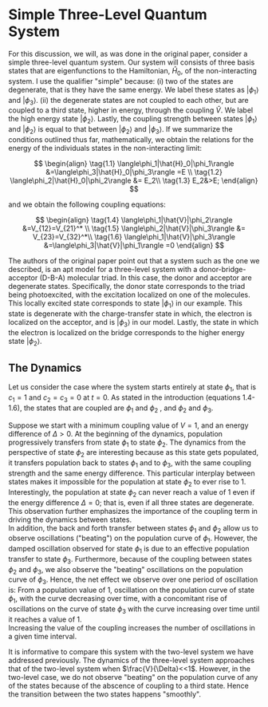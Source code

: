# Simple Three-Level Quantum System

For this discussion, we will, as was done in the original paper, consider a simple three-level quantum system. Our system will consists of three basis states
that are eigenfunctions to the Hamiltonian, $\hat{H}_0$, of the non-interacting system.
I use the qualifier "simple" because: (i) two of the states are degenerate, that is they have the same energy. We label these states as $|\phi_1\rangle$ and
$|\phi_3\rangle$. (ii) the degenerate states are not coupled to each other, 
but are coupled to a third state, higher in energy, through the coupling $\hat{V}$. We label the high energy state $|\phi_2\rangle$. 
Lastly, the coupling strength between states $|\phi_1\rangle$ and $|\phi_2\rangle$
is equal to that between $|\phi_2\rangle$ and $|\phi_3\rangle$. If we summarize the conditions outlined thus far, mathematically, 
we obtain the relations for the energy of the individuals states in the non-interacting limit:

$$
\begin{align}
\tag{1.1}
\langle\phi_1|\hat{H}_0|\phi_1\rangle &=\langle\phi_3|\hat{H}_0|\phi_3\rangle =E \\
\tag{1.2}
\langle\phi_2|\hat{H}_0|\phi_2\rangle &= E_2\\
\tag{1.3}
E_2&>E;
\end{align}
$$

and we obtain the following coupling equations: 

$$
\begin{align}
\tag{1.4}
\langle\phi_1|\hat{V}|\phi_2\rangle &=V_{12}=V_{21}^* \\
\tag{1.5}
\langle\phi_2|\hat{V}|\phi_3\rangle &= V_{23}=V_{32}^*\\
\tag{1.6}
\langle\phi_1|\hat{V}|\phi_3\rangle &=\langle\phi_3|\hat{V}|\phi_1\rangle =0
\end{align}
$$


The authors of the original paper point out that a system such as the one we described, is an apt model for a three-level system with a donor-bridge-acceptor (D-B-A)
molecular triad. In this case, the donor and acceptor are degenerate states. Specifically, the donor state corresponds to the triad being photoexcited, with the excitation
localized on one of the molecules. This locally excited state corresponds to state $|\phi_1\rangle$ in our example. This state is degenerate with the charge-transfer state in which,
the electron is localized on the acceptor, and is $|\phi_3\rangle$ in our model. Lastly, the state in which the electron is localized on the bridge corresponds to the higher energy state 
$|\phi_2\rangle$.

## The Dynamics

Let us consider the case where the system starts entirely at state $\phi_1$, that is $c_1=1$ and $c_2=c_3=0$ at $t=0$.
As stated in the introduction (equations 1.4-1.6), the states that are coupled are $\phi_1$ and $\phi_2$ , and  $\phi_2$ and $\phi_3$.  

Suppose we start with a minimum coupling value of $V=1$, and an energy difference of $\Delta >0$. At the beginning of the dynamics, population progressively transfers from state 
$\phi_1$ to state $\phi_2$. The dynamics from the perspective of state $\phi_2$ are interesting because as this state gets populated, it transfers
population back to states $\phi_1$ and to $\phi_3$, with the same coupling strength and the same energy difference. This particular interplay between states makes it impossible for the population at state $\phi_2$ to ever rise to 1. Interestingly, the population at state $\phi_2$ can never reach a value of 1 even if the energy difference $\Delta =0$; that is, even if all three states are degenerate. This observation further emphasizes the importance of the coupling term in driving the dynamics between states.  
In addition, the back and forth transfer between states $\phi_1$ and $\phi_2$ allow us to observe oscillations ("beating") on the population curve of $\phi_1$. However, the damped oscillation observed for state $\phi_1$ is due to an effective population transfer to state $\phi_3$. Furthermore, because of the coupling between states 
$\phi_2$ and $\phi_3$, we also observe the "beating" oscillations on the population curve of $\phi_3$. Hence, the net effect we observe over one period of oscillation is: From a population value of 1, oscillation on the population curve of state $\phi_1$, with the curve decreasing over time, with a concomitant rise of oscillations on the curve of state $\phi_3$ with the curve increasing over time until it reaches a value of 1.   
Increasing the value of the coupling increases the number of oscillations in a given time interval.  

It is informative to compare this system with the two-level system we have addressed previously. The dynamics of the three-level system approaches that of the 
two-level system when $\frac{V}{\Delta}<<1$. However, in the two-level case, we do not observe "beating" on the population curve of any of the states because of the abscence of coupling to a third state. Hence the transition between the two states happens "smoothly".
